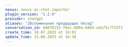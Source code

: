 ```yaml
---
nexus: nexus-ai-chat-importer
plugin_version: "1.2.0"
provider: chatgpt
aliases: "2Вспоминание предыдущих бесед"
conversation_id: 686f8152-f8ec-800a-b88d-a4a75c7f25f1
create_time: 10.07.2025 at 16:01
update_time: 15.08.2025 at 16:36
---
```

